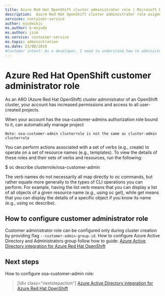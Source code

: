 ```yaml
---
title: Azure Red Hat OpenShift cluster administrator role | Microsoft Docs
description:  Azure Red Hat OpenShift cluster administrator role asigment and usage
services: container-service
author: mjudeikis
ms.author: b-majude
ms.author: jzim
ms.service: container-service
ms.topic: administration
ms.date: 23/08/2019
#Customer intent: As a developer, I need to understand how to administer and Azure Red Hat cluster using administrative role
---
```


# Azure Red Hat OpenShift customer administrator role

As an ARO (Azure Red Hat OpenShift) cluster administrator of an OpenShift cluster, your account has increased permissions and access to all user-created projects.

When your account has the osa-customer-admins authorization role bound to it, can automatically manage project

    Note: osa-customer-admin clusterrole is not the same as cluster-admin clusterrole

You can perform actions associated with a set of verbs (e.g., create) to operate on a set of resource names (e.g., templates). To view the details of these roles and their sets of verbs and resources, run the following:

$ oc describe clusterrole/osa-customer-admin

The verb names do not necessarily all map directly to oc commands, but rather equate more generally to the types of CLI operations you can perform. For example, having the list verb means that you can display a list of all objects of a given resource name (e.g., using oc get), while get means that you can display the details of a specific object if you know its name (e.g., using oc describe).

## How to configure customer administrator role

Customer administrator role can be configured only during cluster creation by providing flag `--customer-admin-group-id`. How to configure Azure Active Directory and Administrators group follow how to guide: [Azure Active Directory integration for Azure Red Hat OpenShift](howto-aad-app-configuration.md)

## Next steps

How to configure osa-customer-admin role:
> [!div class="nextstepaction"]
> [Azure Active Directory integration for Azure Red Hat OpenShift](howto-aad-app-configuration.md)